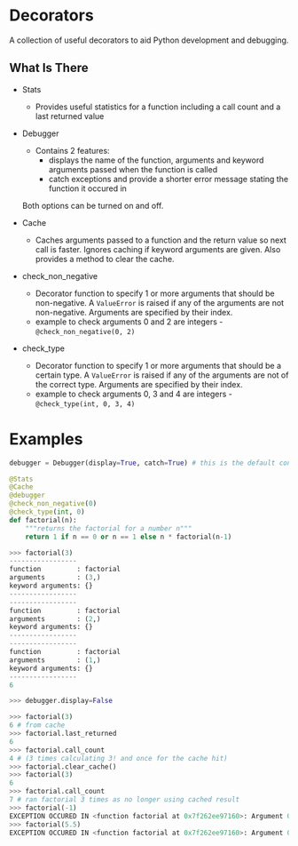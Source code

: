 # Decorators

A collection of useful decorators to aid Python development and debugging.


## What Is There
* Stats
    * Provides useful statistics for a function including a call count and a last returned value
* Debugger
    * Contains 2 features:
        * displays the name of the function, arguments and keyword arguments passed when the function is called
        * catch exceptions and provide a shorter error message stating the function it occured in
    
    Both options can be turned on and off.
* Cache
    * Caches arguments passed to a function and the return value so next call is faster. Ignores caching if keyword arguments are given. Also provides a method to clear the cache.
* check_non_negative
    * Decorator function to specify 1 or more arguments that should be non-negative. A `ValueError` is raised if any of the arguments are not non-negative. Arguments are specified by their index.
    * example to check arguments 0 and 2 are integers - `@check_non_negative(0, 2)` 
* check_type
    * Decorator function to specify 1 or more arguments that should be a certain type. A `ValueError` is raised if any of the arguments are not of the correct type. Arguments are specified by their index.
    * example to check arguments 0, 3 and 4 are integers - `@check_type(int, 0, 3, 4)` 

# Examples

```python
debugger = Debugger(display=True, catch=True) # this is the default configuration

@Stats
@Cache
@debugger
@check_non_negative(0)
@check_type(int, 0)
def factorial(n):
    """returns the factorial for a number n"""
    return 1 if n == 0 or n == 1 else n * factorial(n-1)

>>> factorial(3)
-----------------
function         : factorial
arguments        : (3,)
keyword arguments: {}
-----------------
-----------------
function         : factorial
arguments        : (2,)
keyword arguments: {}
-----------------
-----------------
function         : factorial
arguments        : (1,)
keyword arguments: {}
-----------------
6

>>> debugger.display=False

>>> factorial(3)
6 # from cache
>>> factorial.last_returned
6
>>> factorial.call_count
4 # (3 times calculating 3! and once for the cache hit)
>>> factorial.clear_cache()
>>> factorial(3)
6
>>> factorial.call_count
7 # ran factorial 3 times as no longer using cached result
>>> factorial(-1)
EXCEPTION OCCURED IN <function factorial at 0x7f262ee97160>: Argument 0 must be non-negative
>>> factorial(5.5)
EXCEPTION OCCURED IN <function factorial at 0x7f262ee97160>: Argument 0 must be of type <class 'int'>
```